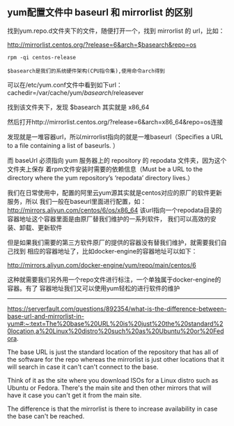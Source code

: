 ## yum配置文件中 baseurl 和 mirrorlist 的区别

找到yum.repo.d文件夹下的文件，随便打开一个，找到 mirrorlist 的 url，比如：

http://mirrorlist.centos.org/?release=6&arch=$basearch&repo=os

    rpm -qi centos-release

    $basearch是我们的系统硬件架构(CPU指令集),使用命令arch得到

可以在/etc/yum.conf文件中看到如下url：
cachedir=/var/cache/yum/$basearch/$releasever

找到该文件夹下，发现 $basearch 其实就是 x86_64

然后打开http://mirrorlist.centos.org/?release=6&arch=x86_64&repo=os连接

发现就是一堆容器url，所以mirrorlist指向的就是一堆baseurl（Specifies a URL to a
file containing a list of baseurls. ）

而 baseUrl 必须指向 yum 服务器上的 repository 的 repodata 文件夹，因为这个文件夹上保存
着rpm文件安装时需要的依赖信息（Must be a URL to the directory where the yum
repository’s ‘repodata’ directory lives.）

我们在日常使用中，配置的阿里云yum源其实就是centos对应的原厂的软件更新服务，所以
我们一般在baseurl里面进行配置，如：http://mirrors.aliyun.com/centos/6/os/x86_64
该url指向一个repodata目录的容器地址这个容器里面是由原厂替我们维护的一系列软件，
我们可以高效的安装、卸载、更新软件

但是如果我们需要的第三方软件原厂的提供的容器没有替我们维护，就需要我们自己找到
相应的容器地址了，比如docker-engine的容器地址可以如下：

http://mirrors.aliyun.com/docker-engine/yum/repo/main/centos/6

这种就需要我们另外用一个repo文件进行标注，一个单独属于docker-engine的容器。有了
容器地址我们又可以使用yum轻松的进行软件的维护


---

https://serverfault.com/questions/892354/what-is-the-difference-between-base-url-and-mirrorlist-in-yum#:~:text=The%20base%20URL%20is%20just%20the%20standard%20location,a%20Linux%20distro%20such%20as%20Ubuntu%20or%20Fedora.

The base URL is just the standard location of the repository that has all of
the software for the repo whereas the mirrorlist is just other locations that
it will search in case it can't can't connect to the base.

Think of it as the site where you download ISOs for a Linux distro such as
Ubuntu or Fedora. There's the main site and then other mirrors that will have
it case you can't get it from the main site.

The difference is that the mirrorlist is there to increase availability in case
the base can't be reached.

